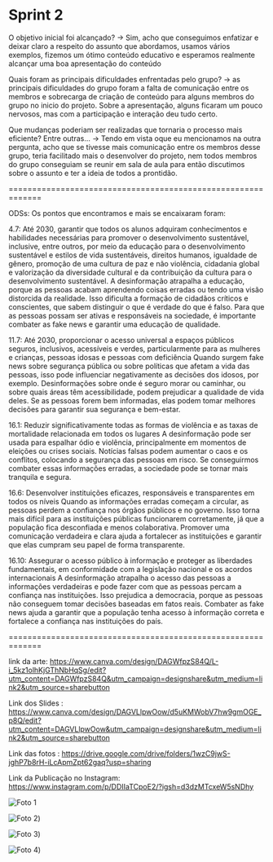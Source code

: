 # Sprint 2

O objetivo inicial foi alcançado?
-> Sim, acho que conseguimos enfatizar e deixar claro a respeito do assunto que abordamos, usamos vários exemplos, fizemos um ótimo conteúdo educativo e esperamos realmente alcançar uma boa apresentação do conteúdo

Quais foram as principais dificuldades enfrentadas pelo grupo? 
-> as principais dificuldades do grupo foram a falta de comunicação entre os membros e sobrecarga de criação de conteúdo para alguns membros do grupo no inicio do projeto. Sobre a apresentação, alguns ficaram um pouco nervosos, mas com a participação e interação deu tudo certo.

Que mudanças poderiam ser realizadas que tornaria o processo mais eficiente? Entre outras...
-> Tendo em vista oque eu mencionamos na outra pergunta, acho que se tivesse mais comunicação entre os membros desse grupo, teria facilitado mais o desenvolver do projeto, nem todos membros do grupo conseguiam se reunir em sala de aula para então discutimos sobre o assunto e ter a ideia de todos a prontidão.

=============================================================

ODSs:
Os pontos que encontramos e mais se encaixaram foram:

4.7: Até 2030, garantir que todos os alunos adquiram conhecimentos e habilidades necessárias para promover o desenvolvimento sustentável, inclusive, entre outros, por meio da educação para o desenvolvimento sustentável e estilos de vida sustentáveis, direitos humanos, igualdade de gênero, promoção de uma cultura de paz e não violência, cidadania global e valorização da diversidade cultural e da contribuição da cultura para o desenvolvimento sustentável.
A desinformação atrapalha a educação, porque as pessoas acabam aprendendo coisas erradas ou tendo uma visão distorcida da realidade. Isso dificulta a formação de cidadãos críticos e conscientes, que sabem distinguir o que é verdade do que é falso. Para que as pessoas possam ser ativas e responsáveis na sociedade, é importante combater as fake news e garantir uma educação de qualidade.

11.7: Até 2030, proporcionar o acesso universal a espaços públicos seguros, inclusivos, acessíveis e verdes, particularmente para as mulheres e crianças, pessoas idosas e pessoas com deficiência
Quando surgem fake news sobre segurança pública ou sobre políticas que afetam a vida das pessoas, isso pode influenciar negativamente as decisões dos idosos, por exemplo. Desinformações sobre onde é seguro morar ou caminhar, ou sobre quais áreas têm acessibilidade, podem prejudicar a qualidade de vida deles. Se as pessoas forem bem informadas, elas podem tomar melhores decisões para garantir sua segurança e bem-estar.

16.1: Reduzir significativamente todas as formas de violência e as taxas de mortalidade relacionada em todos os lugares
A desinformação pode ser usada para espalhar ódio e violência, principalmente em momentos de eleições ou crises sociais. Notícias falsas podem aumentar o caos e os conflitos, colocando a segurança das pessoas em risco. Se conseguirmos combater essas informações erradas, a sociedade pode se tornar mais tranquila e segura.

16.6: Desenvolver instituições eficazes, responsáveis e transparentes em todos os níveis
Quando as informações erradas começam a circular, as pessoas perdem a confiança nos órgãos públicos e no governo. Isso torna mais difícil para as instituições públicas funcionarem corretamente, já que a população fica desconfiada e menos colaborativa. Promover uma comunicação verdadeira e clara ajuda a fortalecer as instituições e garantir que elas cumpram seu papel de forma transparente.

16.10: Assegurar o acesso público à informação e proteger as liberdades fundamentais, em conformidade com a legislação nacional e os acordos internacionais
A desinformação atrapalha o acesso das pessoas a informações verdadeiras e pode fazer com que as pessoas percam a confiança nas instituições. Isso prejudica a democracia, porque as pessoas não conseguem tomar decisões baseadas em fatos reais. Combater as fake news ajuda a garantir que a população tenha acesso à informação correta e fortalece a confiança nas instituições do país.

=============================================================

link da arte:
https://www.canva.com/design/DAGWfpzS84Q/L-i_5kz1olhKjGThNbHqSg/edit?utm_content=DAGWfpzS84Q&utm_campaign=designshare&utm_medium=link2&utm_source=sharebutton 

Link dos Slides : 
https://www.canva.com/design/DAGVLlpwOow/d5uKMWobV7hw9gmOGE_p8Q/edit?utm_content=DAGVLlpwOow&utm_campaign=designshare&utm_medium=link2&utm_source=sharebutton


Link das fotos : 
https://drive.google.com/drive/folders/1wzC9jwS-jghP7b8rH-iLcApmZpt62gaq?usp=sharing

Link da Publicação no Instagram:
https://www.instagram.com/p/DDIIaTCpoE2/?igsh=d3dzMTcxeW5sNDhy

![Foto 1](https://github.com/ICEI-PUC-Minas-PPC-CC/ppc-cc-2024-2-ment2-noite1-idosos_2/blob/main/Imagem%20do%20WhatsApp%20de%202024-12-10%20%C3%A0(s)%2020.07.27_d73b6bb6.jpg)

![Foto 2](https://github.com/ICEI-PUC-Minas-PPC-CC/ppc-cc-2024-2-ment2-noite1-idosos_2/blob/main/Imagem%20do%20WhatsApp%20de%202024-12-10%20%C3%A0(s)%2020.07.28_8d216661.jpg))

![Foto 3](https://github.com/ICEI-PUC-Minas-PPC-CC/ppc-cc-2024-2-ment2-noite1-idosos_2/blob/main/Imagem%20do%20WhatsApp%20de%202024-12-10%20%C3%A0(s)%2020.07.28_ff650572.jpghttps://github.com/ICEI-PUC-Minas-PPC-CC/ppc-cc-2024-2-ment2-noite1-idosos_2/blob/main/Imagem%20do%20WhatsApp%20de%202024-12-10%20%C3%A0(s)%2020.07.28_ff650572.jpg))

![Foto 4](https://github.com/ICEI-PUC-Minas-PPC-CC/ppc-cc-2024-2-ment2-noite1-idosos_2/blob/main/Imagem%20do%20WhatsApp%20de%202024-12-10%20%C3%A0(s)%2020.07.46_7889d716.jpg))
